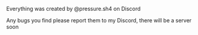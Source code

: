 Everything was created by @pressure.sh4 on Discord

Any bugs you find please report them to my Discord, there will be a server soon
